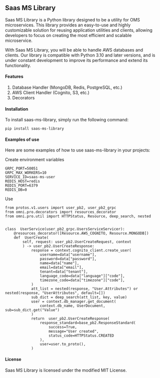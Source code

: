 ## Saas MS Library

Saas MS Library is a Python library designed to be a utility for OMS microservices. This library provides an easy-to-use and highly customizable solution for reusing application utilities and clients, allowing developers to focus on creating the most efficient and scalable microservice.

With Saas MS Library, you will be able to handle AWS databases and clients. Our library is compatible with Python 3.10 and later versions, and is under constant development to improve its performance and extend its functionality.

#### Features
1. Database Handler (MongoDB, Redis, PostgreSQL, etc.)
2. AWS Client Handler (Cognito, S3, etc.)
3. Decorators

#### Installation
To install saas-ms-library, simply run the following command:
```
pip install saas-ms-library

```

#### Examples of use
Here are some examples of how to use saas-ms-library in your projects:

Create environment variables
```
GRPC_PORT=50051
GRPC_MAX_WORKERS=10
SERVICE_ID=saas-ms-user
REDIS_HOST=redis
REDIS_PORT=6379
REDIS_DB=0
```
Use
```
from protos.v1.users import user_pb2, user_pb2_grpc
from omni.pro.decorators import resources_decorator
from omni.pro.util import HTTPStatus, Resource, deep_search, nested


class  UserService(user_pb2_grpc.UsersServiceServicer):
    @resources_decorator([Resource.AWS_COGNITO, Resource.MONGODB])
    def  UserCreate(
        self, request: user_pb2.UserCreateRequest, context
        ) -> user_pb2.UserCreateResponse:
            response = context.cognito_client.create_user(
                username=data["username"],
                password=data["password"],
                name=data["name"],
                email=data["email"],
                tenant=data["tenant"],
                language_code=data["language"]["code"],
                timezone_code=data["timezone"]["code"],
            )
            att_list = nested(response, "User.Attributes") or  nested(response, "UserAttributes", default=[])
            sub_dict = deep_search(att_list, key, value)
            user = context.db_manager.get_document(
                context.db_name, UserDocument, sub=sub_dict.get("Value")
            )
            return  user_pb2.UserCreateResponse(
                response_standard=base_pb2.ResponseStandard(
                    success=True,
                    message="User created",
                    status_code=HTTPStatus.CREATED
                ),
                user=user.to_proto(),
            )
```

#### License
Saas MS Library is licensed under the modified MIT License.
